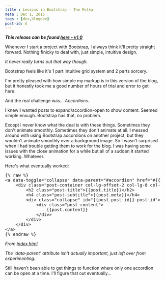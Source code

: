 ```yaml
---
title : Lessons in Bootstrap - The Polka
meta : Dec 1, 2015
tags : [dev,blogdev]
post-id: d
---
```

<p><b><i>This release can be found <a href="https://github.com/tmlewallen/tmlewallen.github.io/releases/tag/v1.0">here - v1.0</a></i></b></p>
<p>Whenever I start a project with Bootstrap, I always think it'll pretty straight forward. Nothing finicky to deal with, just simple, intuitive design.</p>

<p><i>It never really turns out that way though.</i></p>

<p>Bootstrap feels like it's 1 part intuitive grid system and 2 parts sorcery.</p>

<p>I'm pretty pleased with how simple my markup is in this version of the blog, but it honestly took me a good number of hours of trial and error to get here.</p> 

<p>And the real challenge was... <i>Accordions.</i></p>

<p>I knew I wanted posts to expand/accordion-open to show content. Seemed simple enough. Bootstrap has that, no problem.</p>

<p>Except I never know what the deal is with these things. Sometimes they don't animate smoothly. Sometimes they don't animate at all. I messed around with using Bootstrap accordions on another project, but they wouldn't animate smoothly over a background image. So I wasn't surprised when I had trouble getting them to work for the blog. I was having some issues with the close animation for a while but all of a sudden it started working. Whatever.</p>

<p>Here's what eventually worked:</p>

<pre class="prettyprint">
{% raw %}
&lt;a data-toggle="collapse" data-parent="#accordion" href="#{{post.post-id}}-post-id" aria-expanded="false"&gt;
	&lt;div class="post-container col-lg-offset-2 col-lg-8 col-md-12 col-sm-12 col-xs-12"&gt;
		&lt;h2 class="post-title"&gt;{{post.title}}&lt;/h2&gt;
		&lt;h4 class="post-subtitle"&gt;{{post.meta}}&lt;/h4&gt;
		&lt;div class="collapse" id="{{post.post-id}}-post-id"&gt;
			&lt;div class="post-content"&gt;
				{{post.content}}
			&lt;/div&gt;
		&lt;/div&gt;
	&lt;/div&gt;
&lt;/a&gt;
{% endraw %}
</pre>
<p class="img-desc"><i>From <a href="https://github.com/tmlewallen/tmlewallen.github.io/blob/master/index.html">index.html</a></i></p>
<p><i>The 'data-parent' attribute isn't actually important, just left over from experimenting.</i></p>
<p>Still haven't been able to get things to function where only one accordion can be open at a time. I'll figure that out eventually...</p>